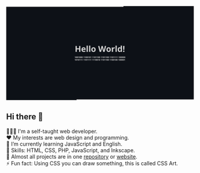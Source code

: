 
<picture>
  <source media="(prefers-color-scheme: dark)" srcset="github-profile-banner-dark.png">
  <source media="(prefers-color-scheme: light)" srcset="github-profile-banner-light.png">
  <img alt="Shows an illustrated sun in light mode and a moon with stars in dark mode." src="github-profile-banner-dark.png">
</picture>

## Hi there 👋

👨🏻‍💻 I'm a self-taught web developer.  
❤️ My interests are web design and programming.  
🌱 I’m currently learning JavaScript and English.  
🔨 Skills: HTML, CSS, PHP, JavaScript, and Inkscape.  
📁 Almost all projects are in one [repository](https://github.com/irvirty/irvirty.pages.dev) or [website](https://irvirty.pages.dev/).  
⚡ Fun fact: Using CSS you can draw something, this is called CSS Art.   

<!--
**username/username** is a ✨ _special_ ✨ repository because its `README.md` (this file) appears on your GitHub profile.

Here are some ideas to get you started:

- 🔭 I’m currently working on ...
- 🌱 I’m currently learning ...
- 👯 I’m looking to collaborate on ...
- 🤔 I’m looking for help with ...
- 💬 Ask me about ...
- 📫 How to reach me: ...
- 😄 Pronouns: ...
- ⚡ Fun fact: ...
-->
